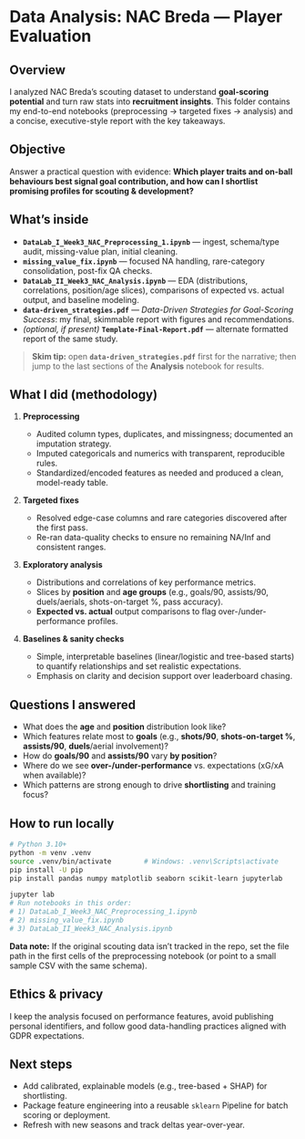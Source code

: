# Data Analysis: NAC Breda — Player Evaluation


## Overview

I analyzed NAC Breda’s scouting dataset to understand **goal‐scoring potential** and turn raw stats into **recruitment insights**. This folder contains my end-to-end notebooks (preprocessing → targeted fixes → analysis) and a concise, executive-style report with the key takeaways.

## Objective

Answer a practical question with evidence: **Which player traits and on-ball behaviours best signal goal contribution, and how can I shortlist promising profiles for scouting & development?**

## What’s inside

* **`DataLab_I_Week3_NAC_Preprocessing_1.ipynb`** — ingest, schema/type audit, missing-value plan, initial cleaning.
* **`missing_value_fix.ipynb`** — focused NA handling, rare-category consolidation, post-fix QA checks.
* **`DataLab_II_Week3_NAC_Analysis.ipynb`** — EDA (distributions, correlations, position/age slices), comparisons of expected vs. actual output, and baseline modeling.
* **`data-driven_strategies.pdf`** — *Data-Driven Strategies for Goal-Scoring Success*: my final, skimmable report with figures and recommendations.
* *(optional, if present)* **`Template-Final-Report.pdf`** — alternate formatted report of the same study.

> **Skim tip:** open **`data-driven_strategies.pdf`** first for the narrative; then jump to the last sections of the **Analysis** notebook for results.

## What I did (methodology)

1. **Preprocessing**

   * Audited column types, duplicates, and missingness; documented an imputation strategy.
   * Imputed categoricals and numerics with transparent, reproducible rules.
   * Standardized/encoded features as needed and produced a clean, model-ready table.
2. **Targeted fixes**

   * Resolved edge-case columns and rare categories discovered after the first pass.
   * Re-ran data-quality checks to ensure no remaining NA/Inf and consistent ranges.
3. **Exploratory analysis**

   * Distributions and correlations of key performance metrics.
   * Slices by **position** and **age groups** (e.g., goals/90, assists/90, duels/aerials, shots-on-target %, pass accuracy).
   * **Expected vs. actual** output comparisons to flag over-/under-performance profiles.
4. **Baselines & sanity checks**

   * Simple, interpretable baselines (linear/logistic and tree-based starts) to quantify relationships and set realistic expectations.
   * Emphasis on clarity and decision support over leaderboard chasing.

## Questions I answered

* What does the **age** and **position** distribution look like?
* Which features relate most to **goals** (e.g., **shots/90**, **shots-on-target %**, **assists/90**, **duels**/aerial involvement)?
* How do **goals/90** and **assists/90** vary **by position**?
* Where do we see **over-/under-performance** vs. expectations (xG/xA when available)?
* Which patterns are strong enough to drive **shortlisting** and training focus?

## How to run locally

```bash
# Python 3.10+
python -m venv .venv
source .venv/bin/activate        # Windows: .venv\Scripts\activate
pip install -U pip
pip install pandas numpy matplotlib seaborn scikit-learn jupyterlab

jupyter lab
# Run notebooks in this order:
# 1) DataLab_I_Week3_NAC_Preprocessing_1.ipynb
# 2) missing_value_fix.ipynb
# 3) DataLab_II_Week3_NAC_Analysis.ipynb
```

**Data note:** If the original scouting data isn’t tracked in the repo, set the file path in the first cells of the preprocessing notebook (or point to a small sample CSV with the same schema).

## Ethics & privacy

I keep the analysis focused on performance features, avoid publishing personal identifiers, and follow good data-handling practices aligned with GDPR expectations.

## Next steps

* Add calibrated, explainable models (e.g., tree-based + SHAP) for shortlisting.
* Package feature engineering into a reusable `sklearn` Pipeline for batch scoring or deployment.
* Refresh with new seasons and track deltas year-over-year.
